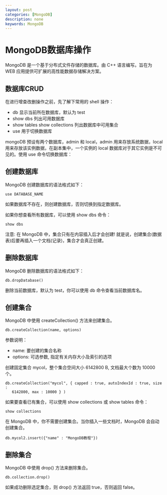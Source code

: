```yaml
---
layout: post
categories: [MongoDB]
description: none
keywords: MongoDB
---
```

# MongoDB数据库操作
MongoDB 是一个基于分布式文件存储的数据库。由 C++ 语言编写。旨在为 WEB 应用提供可扩展的高性能数据存储解决方案。

## 数据库CRUD
在进行增查改删操作之前，先了解下常用的 shell 操作：
- db 显示当前所在数据库，默认为 test
- show dbs 列出可用数据库
- show tables show collections 列出数据库中可用集合
- use <database> 用于切换数据库

mongoDB 预设有两个数据库，admin 和 local，admin 用来存放系统数据，local 用来存放该实例数据，在副本集中，一个实例的 local 数据库对于其它实例是不可见的。使用 use 命令切换数据库：

## 创建数据库
MongoDB 创建数据库的语法格式如下：
```text
use DATABASE_NAME
```
如果数据库不存在，则创建数据库，否则切换到指定数据库。

如果你想查看所有数据库，可以使用 show dbs 命令：
```text
show dbs
```
注意: 在 MongoDB 中，集合只有在内容插入后才会创建! 就是说，创建集合(数据表)后要再插入一个文档(记录)，集合才会真正创建。

## 删除数据库
MongoDB 删除数据库的语法格式如下：
```text
db.dropDatabase()
```
删除当前数据库，默认为 test，你可以使用 db 命令查看当前数据库名。

## 创建集合
MongoDB 中使用 createCollection() 方法来创建集合。
```text
db.createCollection(name, options)
```
参数说明：
- name: 要创建的集合名称
- options: 可选参数, 指定有关内存大小及索引的选项

创建固定集合 mycol，整个集合空间大小 6142800 B, 文档最大个数为 10000 个。
```text
db.createCollection("mycol", { capped : true, autoIndexId : true, size : 
   6142800, max : 10000 } )
```


如果要查看已有集合，可以使用 show collections 或 show tables 命令：
```text
show collections
```
在 MongoDB 中，你不需要创建集合。当你插入一些文档时，MongoDB 会自动创建集合。
```text
db.mycol2.insert({"name" : "MongoDB教程"})
```

## 删除集合
MongoDB 中使用 drop() 方法来删除集合。
```text
db.collection.drop()
```
如果成功删除选定集合，则 drop() 方法返回 true，否则返回 false。